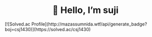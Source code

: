 <div align="center">
  <h1>👋 Hello, I’m suji </h1> 
</div>
[![Solved.ac Profile](http://mazassumnida.wtf/api/generate_badge?boj=csj1430)](https://solved.ac/csj1430)
